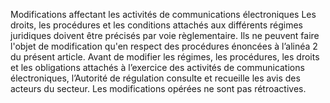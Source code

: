 Modifications affectant les activités de communications électroniques
Les droits, les procédures et les conditions attachés aux différents régimes juridiques doivent être précisés par voie règlementaire. Ils ne peuvent faire l'objet de modification qu'en respect des procédures énoncées à l’alinéa 2 du présent article.
Avant de modifier les régimes, les procédures, les droits et les obligations attachés à l’exercice des activités de 	communications 	électroniques, 	l’Autorité 	de régulation consulte et recueille les avis des acteurs du secteur. Les modifications opérées ne sont pas rétroactives.